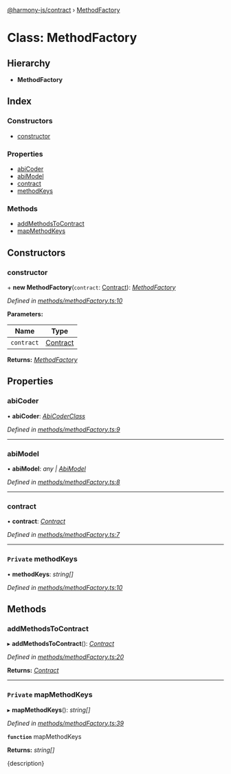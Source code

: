 [@harmony-js/contract](../globals.md) › [MethodFactory](methodfactory.md)

# Class: MethodFactory

## Hierarchy

* **MethodFactory**

## Index

### Constructors

* [constructor](methodfactory.md#constructor)

### Properties

* [abiCoder](methodfactory.md#abicoder)
* [abiModel](methodfactory.md#abimodel)
* [contract](methodfactory.md#contract)
* [methodKeys](methodfactory.md#private-methodkeys)

### Methods

* [addMethodsToContract](methodfactory.md#addmethodstocontract)
* [mapMethodKeys](methodfactory.md#private-mapmethodkeys)

## Constructors

###  constructor

\+ **new MethodFactory**(`contract`: [Contract](contract.md)): *[MethodFactory](methodfactory.md)*

*Defined in [methods/methodFactory.ts:10](https://github.com/FireStack-Lab/Harmony-sdk-core/blob/299af73/packages/harmony-contract/src/methods/methodFactory.ts#L10)*

**Parameters:**

Name | Type |
------ | ------ |
`contract` | [Contract](contract.md) |

**Returns:** *[MethodFactory](methodfactory.md)*

## Properties

###  abiCoder

• **abiCoder**: *[AbiCoderClass](abicoderclass.md)*

*Defined in [methods/methodFactory.ts:9](https://github.com/FireStack-Lab/Harmony-sdk-core/blob/299af73/packages/harmony-contract/src/methods/methodFactory.ts#L9)*

___

###  abiModel

• **abiModel**: *any | [AbiModel](abimodel.md)*

*Defined in [methods/methodFactory.ts:8](https://github.com/FireStack-Lab/Harmony-sdk-core/blob/299af73/packages/harmony-contract/src/methods/methodFactory.ts#L8)*

___

###  contract

• **contract**: *[Contract](contract.md)*

*Defined in [methods/methodFactory.ts:7](https://github.com/FireStack-Lab/Harmony-sdk-core/blob/299af73/packages/harmony-contract/src/methods/methodFactory.ts#L7)*

___

### `Private` methodKeys

• **methodKeys**: *string[]*

*Defined in [methods/methodFactory.ts:10](https://github.com/FireStack-Lab/Harmony-sdk-core/blob/299af73/packages/harmony-contract/src/methods/methodFactory.ts#L10)*

## Methods

###  addMethodsToContract

▸ **addMethodsToContract**(): *[Contract](contract.md)*

*Defined in [methods/methodFactory.ts:20](https://github.com/FireStack-Lab/Harmony-sdk-core/blob/299af73/packages/harmony-contract/src/methods/methodFactory.ts#L20)*

**Returns:** *[Contract](contract.md)*

___

### `Private` mapMethodKeys

▸ **mapMethodKeys**(): *string[]*

*Defined in [methods/methodFactory.ts:39](https://github.com/FireStack-Lab/Harmony-sdk-core/blob/299af73/packages/harmony-contract/src/methods/methodFactory.ts#L39)*

**`function`** mapMethodKeys

**Returns:** *string[]*

{description}

